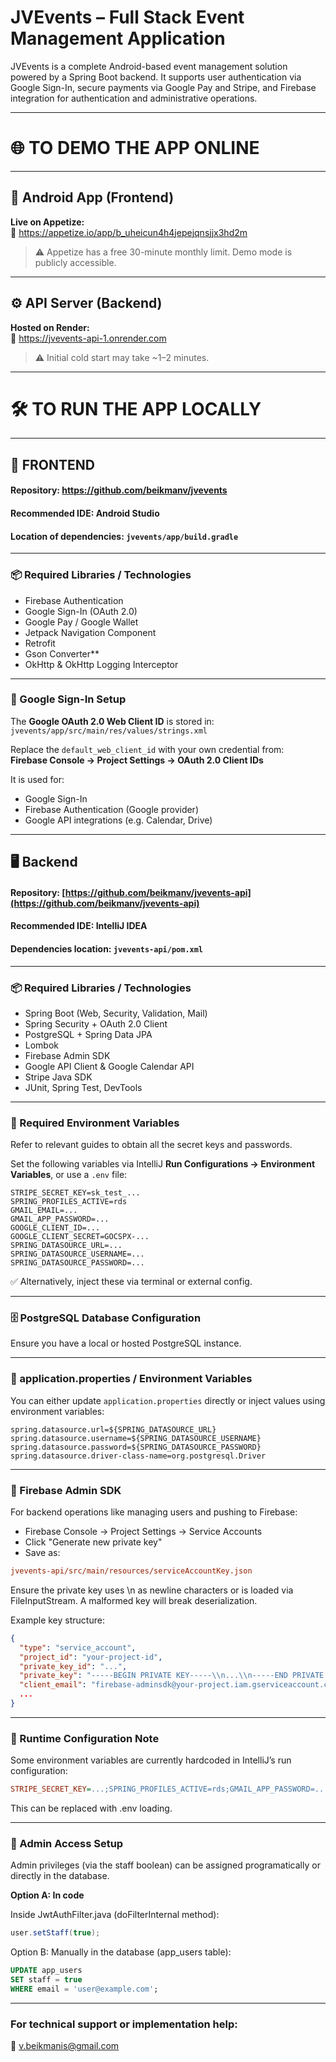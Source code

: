 # JVEvents – Full Stack Event Management Application

JVEvents is a complete Android-based event management solution powered by a Spring Boot backend. It supports user authentication via Google Sign-In, secure payments via Google Pay and Stripe, and Firebase integration for authentication and administrative operations.

---

# 🌐 TO DEMO THE APP ONLINE

---

## 📱 Android App (Frontend)

**Live on Appetize:**  
🔗 https://appetize.io/app/b_uheicun4h4jepejqnsjjx3hd2m  
> ⚠️ Appetize has a free 30-minute monthly limit. Demo mode is publicly accessible.
---

## ⚙️ API Server (Backend)

**Hosted on Render:**  
🔗 https://jvevents-api-1.onrender.com  
> ⚠️ Initial cold start may take ~1–2 minutes.

---

# 🛠 TO RUN THE APP LOCALLY

---

## 📲 FRONTEND

#### Repository: https://github.com/beikmanv/jvevents  
#### Recommended IDE: Android Studio  
#### Location of dependencies: `jvevents/app/build.gradle`
---


### 📦 Required Libraries / Technologies

- Firebase Authentication
- Google Sign-In (OAuth 2.0)
- Google Pay / Google Wallet
- Jetpack Navigation Component
- Retrofit
- Gson Converter**
- OkHttp & OkHttp Logging Interceptor

---

### 🔐 Google Sign-In Setup

The **Google OAuth 2.0 Web Client ID** is stored in:  
`jvevents/app/src/main/res/values/strings.xml`

Replace the `default_web_client_id` with your own credential from:  
**Firebase Console → Project Settings → OAuth 2.0 Client IDs**

It is used for:

- Google Sign-In  
- Firebase Authentication (Google provider)  
- Google API integrations (e.g. Calendar, Drive)

---

## 🖥 Backend

#### Repository: [https://github.com/beikmanv/jvevents-api](https://github.com/beikmanv/jvevents-api)  
#### Recommended IDE: IntelliJ IDEA  
#### Dependencies location: `jvevents-api/pom.xml`
---

### 📦 Required Libraries / Technologies

- Spring Boot (Web, Security, Validation, Mail)  
- Spring Security + OAuth 2.0 Client  
- PostgreSQL + Spring Data JPA  
- Lombok  
- Firebase Admin SDK  
- Google API Client & Google Calendar API  
- Stripe Java SDK  
- JUnit, Spring Test, DevTools  

---

### 🔧 Required Environment Variables

Refer to relevant guides to obtain all the secret keys and passwords. 

Set the following variables via IntelliJ **Run Configurations → Environment Variables**, or use a `.env` file:

```env
STRIPE_SECRET_KEY=sk_test_...
SPRING_PROFILES_ACTIVE=rds
GMAIL_EMAIL=...
GMAIL_APP_PASSWORD=...
GOOGLE_CLIENT_ID=...
GOOGLE_CLIENT_SECRET=GOCSPX-...
SPRING_DATASOURCE_URL=...
SPRING_DATASOURCE_USERNAME=...
SPRING_DATASOURCE_PASSWORD=...
```

✅ Alternatively, inject these via terminal or external config.

---

### 🗄 PostgreSQL Database Configuration

Ensure you have a local or hosted PostgreSQL instance.

---

### 🔧 application.properties / Environment Variables
You can either update `application.properties` directly or inject values using environment variables:

```properties
spring.datasource.url=${SPRING_DATASOURCE_URL}
spring.datasource.username=${SPRING_DATASOURCE_USERNAME}
spring.datasource.password=${SPRING_DATASOURCE_PASSWORD}
spring.datasource.driver-class-name=org.postgresql.Driver
```

---

### 🔐 Firebase Admin SDK

For backend operations like managing users and pushing to Firebase: 
- Firebase Console → Project Settings → Service Accounts
- Click "Generate new private key"
- Save as: 
```ini
jvevents-api/src/main/resources/serviceAccountKey.json
```

Ensure the private key uses \n as newline characters or is loaded via FileInputStream. A malformed key will break deserialization.

Example key structure:
```json
{
  "type": "service_account",
  "project_id": "your-project-id",
  "private_key_id": "...",
  "private_key": "-----BEGIN PRIVATE KEY-----\\n...\\n-----END PRIVATE KEY-----\\n",
  "client_email": "firebase-adminsdk@your-project.iam.gserviceaccount.com",
  ...
}
```

---

### 🧪 Runtime Configuration Note
Some environment variables are currently hardcoded in IntelliJ’s run configuration:

```ini
STRIPE_SECRET_KEY=...;SPRING_PROFILES_ACTIVE=rds;GMAIL_APP_PASSWORD=...
```
This can be replaced with .env loading.

---

### 👮 Admin Access Setup
Admin privileges (via the staff boolean) can be assigned programatically or directly in the database.

**Option A: In code**

Inside JwtAuthFilter.java (doFilterInternal method):
```java
user.setStaff(true);
```
Option B: Manually in the database (app_users table):
```sql
UPDATE app_users
SET staff = true
WHERE email = 'user@example.com';
```
---

### For technical support or implementation help:
📧 v.beikmanis@gmail.com








